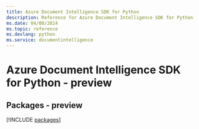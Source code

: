 ```yaml
---
title: Azure Document Intelligence SDK for Python
description: Reference for Azure Document Intelligence SDK for Python
ms.date: 04/08/2024
ms.topic: reference
ms.devlang: python
ms.service: documentintelligence
---
```

# Azure Document Intelligence SDK for Python - preview
## Packages - preview
[!INCLUDE [packages](document-intelligence-index.md)]